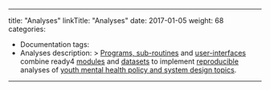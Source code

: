 
---
title: "Analyses"
linkTitle: "Analyses"
date: 2017-01-05
weight: 68
categories: 
- Documentation
tags: 
- Analyses
description: >
  [Programs, sub-routines](/docs/getting-started/software/executables/) and [user-interfaces](/docs/getting-started/software/user-interfaces/) combine ready4 [modules](/docs/getting-started/concepts/module/) and [datasets](/docs/datasets/) to implement [reproducible](/docs/getting-started/concepts/reproducible-replicable-generalisable/) analyses of [youth mental health policy and system design topics](/docs/examples/).
---

